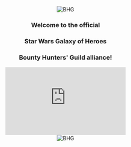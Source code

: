<div style="text-align: center; margin: 0 auto;">
  <img src="{{ site.url }}/assets/BHLogo.png" alt="BHG" border="0" style="max-width: 140px;">
  <h3>Welcome to the official</h3>
  <h3>Star Wars Galaxy of Heroes</h3>
  <h3>Bounty Hunters' Guild alliance!</h3>
</div>

<div style="text-align: center; margin: 0 auto;">
  <iframe width="320" height="180" src="https://www.youtube.com/embed/LuiH7uJPGuY" frameborder="0" allowfullscreen></iframe>
</div>

<div style="text-align: center; margin: 0 auto;">
  <img src="{{ site.url }}/assets/joinusnow.gif" alt="BHG" border="0" style="max-width: 180px;">
</div>
